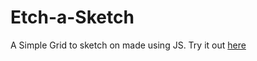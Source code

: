 # Etch-a-Sketch

A Simple Grid to sketch on made using JS. Try it out [here](https://someone-tensai.github.io/Etch-a-Sketch/index.html)